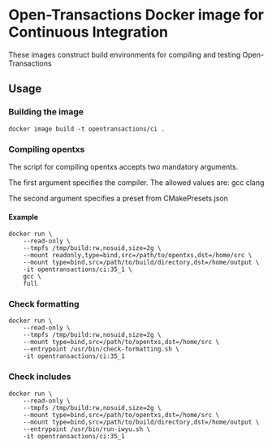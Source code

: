 # Open-Transactions Docker image for Continuous Integration

These images construct build environments for compiling and testing Open-Transactions

## Usage

### Building the image

```
docker image build -t opentransactions/ci .
```

### Compiling opentxs

The script for compiling opentxs accepts two mandatory arguments.

The first argument specifies the compiler. The allowed values are: gcc clang

The second argument specifies a preset from CMakePresets.json

#### Example

```
docker run \
    --read-only \
    --tmpfs /tmp/build:rw,nosuid,size=2g \
    --mount readonly,type=bind,src=/path/to/opentxs,dst=/home/src \
    --mount type=bind,src=/path/to/build/directory,dst=/home/output \
    -it opentransactions/ci:35_1 \
    gcc \
    full
```

### Check formatting

```
docker run \
    --read-only \
    --tmpfs /tmp/build:rw,nosuid,size=2g \
    --mount type=bind,src=/path/to/opentxs,dst=/home/src \
    --entrypoint /usr/bin/check-formatting.sh \
    -it opentransactions/ci:35_1
```

### Check includes

```
docker run \
    --read-only \
    --tmpfs /tmp/build:rw,nosuid,size=2g \
    --mount type=bind,src=/path/to/opentxs,dst=/home/src \
    --mount type=bind,src=/path/to/build/directory,dst=/home/output \
    --entrypoint /usr/bin/run-iwyu.sh \
    -it opentransactions/ci:35_1
```
